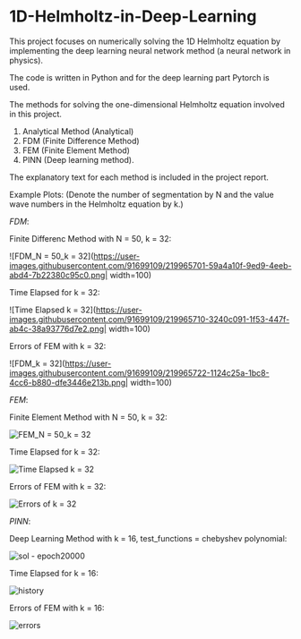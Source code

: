 # 1D-Helmholtz-in-Deep-Learning
This project focuses on numerically solving the 1D Helmholtz equation by implementing the deep learning neural network method (a neural network in physics).

The code is written in Python and for the deep learning part Pytorch is used.

The methods for solving the one-dimensional Helmholtz equation involved in this project.
1. Analytical Method (Analytical)
2. FDM (Finite Difference Method)
3. FEM (Finite Element Method)
4. PINN (Deep learning method).

The explanatory text for each method is included in the project report.


Example Plots:
(Denote the number of segmentation by N and the value wave numbers in the Helmholtz equation by k.)


$FDM$:

Finite Differenc Method with N = 50, k = 32:

![FDM_N = 50_k = 32](https://user-images.githubusercontent.com/91699109/219965701-59a4a10f-9ed9-4eeb-abd4-7b22380c95c0.png| width=100)

Time Elapsed for k = 32:

![Time Elapsed k = 32](https://user-images.githubusercontent.com/91699109/219965710-3240c091-1f53-447f-ab4c-38a93776d7e2.png| width=100)

Errors of FEM with k = 32:

![FDM_k = 32](https://user-images.githubusercontent.com/91699109/219965722-1124c25a-1bc8-4cc6-b880-dfe3446e213b.png| width=100)



$FEM$:

Finite Element Method with N = 50, k = 32:

![FEM_N = 50_k = 32](https://user-images.githubusercontent.com/91699109/219965564-4456ae8a-691c-4ab2-b24e-43c5910579a6.png)

Time Elapsed for k = 32:

![Time Elapsed k = 32](https://user-images.githubusercontent.com/91699109/219965583-79a570bf-c8eb-41a5-9135-1c60ece4c59f.png)

Errors of FEM with k = 32:

![Errors of k = 32](https://user-images.githubusercontent.com/91699109/219965671-c9541dd0-3d5d-4bcc-b408-26ea9918d829.png)



$PINN$:

Deep Learning Method with k = 16, test_functions = chebyshev polynomial:

![sol - epoch20000](https://user-images.githubusercontent.com/91699109/219965776-9d48c2ac-8c91-45d2-9c09-c3f277eff85a.png)

Time Elapsed for k = 16:

![history](https://user-images.githubusercontent.com/91699109/219965800-db74ebe0-db56-42bb-bf43-74f9a4e529d9.png)

Errors of FEM with k = 16:

![errors](https://user-images.githubusercontent.com/91699109/219965781-90147efb-adb8-4dd9-abd2-3e9cc9c7a672.png)
